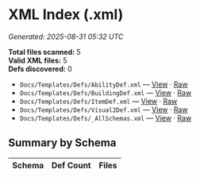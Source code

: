 # XML Index (.xml)

_Generated: 2025-08-31 05:32 UTC_

**Total files scanned:** 5  
**Valid XML files:** 5  
**Defs discovered:** 0  

- `Docs/Templates/Defs/AbilityDef.xml` — [View](https://github.com/Natangry/FantasyColony/blob/main/Docs/Templates/Defs/AbilityDef.xml) · [Raw](https://raw.githubusercontent.com/Natangry/FantasyColony/main/Docs/Templates/Defs/AbilityDef.xml)
- `Docs/Templates/Defs/BuildingDef.xml` — [View](https://github.com/Natangry/FantasyColony/blob/main/Docs/Templates/Defs/BuildingDef.xml) · [Raw](https://raw.githubusercontent.com/Natangry/FantasyColony/main/Docs/Templates/Defs/BuildingDef.xml)
- `Docs/Templates/Defs/ItemDef.xml` — [View](https://github.com/Natangry/FantasyColony/blob/main/Docs/Templates/Defs/ItemDef.xml) · [Raw](https://raw.githubusercontent.com/Natangry/FantasyColony/main/Docs/Templates/Defs/ItemDef.xml)
- `Docs/Templates/Defs/Visual2Def.xml` — [View](https://github.com/Natangry/FantasyColony/blob/main/Docs/Templates/Defs/Visual2Def.xml) · [Raw](https://raw.githubusercontent.com/Natangry/FantasyColony/main/Docs/Templates/Defs/Visual2Def.xml)
- `Docs/Templates/Defs/_AllSchemas.xml` — [View](https://github.com/Natangry/FantasyColony/blob/main/Docs/Templates/Defs/_AllSchemas.xml) · [Raw](https://raw.githubusercontent.com/Natangry/FantasyColony/main/Docs/Templates/Defs/_AllSchemas.xml)

## Summary by Schema

| Schema | Def Count | Files |
|---|---:|---|

